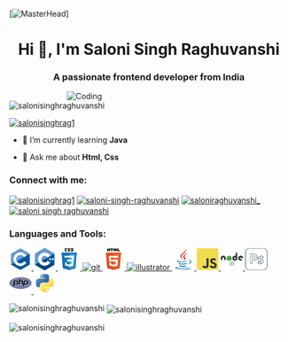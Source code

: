 [![MasterHead](https://global-uploads.webflow.com/59e16042ec229e00016d3a66/5dfbd74fe0b6d7150b256a28_digital-marketing-hero.gif)]
<h1 align="center">Hi 👋, I'm Saloni Singh Raghuvanshi</h1>
<h3 align="center">A passionate frontend developer from India</h3>
<img align="right" alt="Coding" width="400" src="https://miro.medium.com/max/828/1*qdAW1TjCN57h1lbuuzvchg.gif">
<p align="left"> <img src="https://komarev.com/ghpvc/?username=salonisinghraghuvanshi&label=Profile%20views&color=0e75b6&style=flat" alt="salonisinghraghuvanshi" /> </p>

<p align="left"> <a href="https://twitter.com/salonisinghrag1" target="blank"><img src="https://img.shields.io/twitter/follow/salonisinghrag1?logo=twitter&style=for-the-badge" alt="salonisinghrag1" /></a> </p>

- 🌱 I’m currently learning **Java**

- 💬 Ask me about **Html, Css**

<h3 align="left">Connect with me:</h3>
<p align="left">
<a href="https://twitter.com/salonisinghrag1" target="blank"><img align="center" src="https://raw.githubusercontent.com/rahuldkjain/github-profile-readme-generator/master/src/images/icons/Social/twitter.svg" alt="salonisinghrag1" height="30" width="40" /></a>
<a href="[https://linkedin.com/in/saloni-singh-raghuvanshi](https://www.linkedin.com/in/salonisinghraghuvanshi/)" target="blank"><img align="center" src="https://raw.githubusercontent.com/rahuldkjain/github-profile-readme-generator/master/src/images/icons/Social/linked-in-alt.svg" alt="saloni-singh-raghuvanshi" height="30" width="40" /></a>
<a href="https://instagram.com/saloniraghuvanshi_" target="blank"><img align="center" src="https://raw.githubusercontent.com/rahuldkjain/github-profile-readme-generator/master/src/images/icons/Social/instagram.svg" alt="saloniraghuvanshi_" height="30" width="40" /></a>
<a href="https://www.youtube.com/c/saloni singh raghuvanshi" target="blank"><img align="center" src="https://raw.githubusercontent.com/rahuldkjain/github-profile-readme-generator/master/src/images/icons/Social/youtube.svg" alt="saloni singh raghuvanshi" height="30" width="40" /></a>
</p>

<h3 align="left">Languages and Tools:</h3>
<p align="left"> <a href="https://www.cprogramming.com/" target="_blank" rel="noreferrer"> <img src="https://raw.githubusercontent.com/devicons/devicon/master/icons/c/c-original.svg" alt="c" width="40" height="40"/> </a> <a href="https://www.w3schools.com/cpp/" target="_blank" rel="noreferrer"> <img src="https://raw.githubusercontent.com/devicons/devicon/master/icons/cplusplus/cplusplus-original.svg" alt="cplusplus" width="40" height="40"/> </a> <a href="https://www.w3schools.com/css/" target="_blank" rel="noreferrer"> <img src="https://raw.githubusercontent.com/devicons/devicon/master/icons/css3/css3-original-wordmark.svg" alt="css3" width="40" height="40"/> </a> <a href="https://git-scm.com/" target="_blank" rel="noreferrer"> <img src="https://www.vectorlogo.zone/logos/git-scm/git-scm-icon.svg" alt="git" width="40" height="40"/> </a> <a href="https://www.w3.org/html/" target="_blank" rel="noreferrer"> <img src="https://raw.githubusercontent.com/devicons/devicon/master/icons/html5/html5-original-wordmark.svg" alt="html5" width="40" height="40"/> </a> <a href="https://www.adobe.com/in/products/illustrator.html" target="_blank" rel="noreferrer"> <img src="https://www.vectorlogo.zone/logos/adobe_illustrator/adobe_illustrator-icon.svg" alt="illustrator" width="40" height="40"/> </a> <a href="https://www.java.com" target="_blank" rel="noreferrer"> <img src="https://raw.githubusercontent.com/devicons/devicon/master/icons/java/java-original.svg" alt="java" width="40" height="40"/> </a> <a href="https://developer.mozilla.org/en-US/docs/Web/JavaScript" target="_blank" rel="noreferrer"> <img src="https://raw.githubusercontent.com/devicons/devicon/master/icons/javascript/javascript-original.svg" alt="javascript" width="40" height="40"/> </a> <a href="https://nodejs.org" target="_blank" rel="noreferrer"> <img src="https://raw.githubusercontent.com/devicons/devicon/master/icons/nodejs/nodejs-original-wordmark.svg" alt="nodejs" width="40" height="40"/> </a> <a href="https://www.photoshop.com/en" target="_blank" rel="noreferrer"> <img src="https://raw.githubusercontent.com/devicons/devicon/master/icons/photoshop/photoshop-line.svg" alt="photoshop" width="40" height="40"/> </a> <a href="https://www.php.net" target="_blank" rel="noreferrer"> <img src="https://raw.githubusercontent.com/devicons/devicon/master/icons/php/php-original.svg" alt="php" width="40" height="40"/> </a> <a href="https://www.python.org" target="_blank" rel="noreferrer"> <img src="https://raw.githubusercontent.com/devicons/devicon/master/icons/python/python-original.svg" alt="python" width="40" height="40"/> </a> </p>

<p><img align="left" src="https://github-readme-stats.vercel.app/api/top-langs?username=salonisinghraghuvanshi&show_icons=true&locale=en&layout=compact" alt="salonisinghraghuvanshi" /></p>

<p>&nbsp;<img align="center" src="https://github-readme-stats.vercel.app/api?username=salonisinghraghuvanshi&show_icons=true&locale=en" alt="salonisinghraghuvanshi" /></p>

<p><img align="center" src="https://github-readme-streak-stats.herokuapp.com/?user=salonisinghraghuvanshi&" alt="salonisinghraghuvanshi" /></p>
